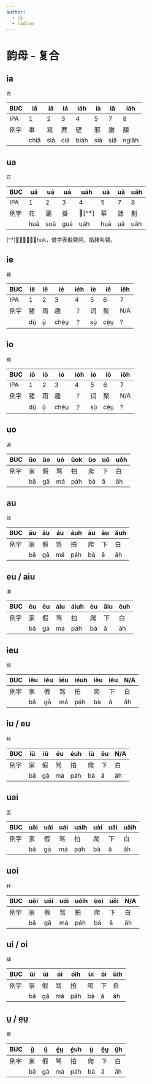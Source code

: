 ```yaml
---
author:
  - jy
  - radium
---
```


# 韵母 - 复合

## ia

`奇`

| BUC | iă | iā | iá | iáh | ià | iâ | iăh |
| --- | --- | --- | --- | --- | --- | --- | --- |
| IPA | 1 | 2 | 3 | 4 | 5 | 7 | 8 |
| 例字 | 車 | 寫 | 蔗 | 壁 | 邪 | 謝 | 額 |
|  | chiă | siā | ciá | biáh | sià | siâ | ngiăh |

## ua
`花`

| BUC | uă | uā | uá | uáh | uà | uâ | uăh |
| --- | --- | --- | --- | --- | --- | --- | --- |
| IPA | 1 | 2 | 3 | 4 | 5 | 7 | 8 |
| 例字 | 花 | 灑 | 掛 |𧲇[^*]| 華 | 話 | 劃 |
|  | huă | suā  | guá | uáh | huà | uâ | uăh |

[^*]𧲇，該字讀音huk，借字表擬聲詞，指豬叫聲。
## ie
`鷄`

| BUC | iĕ | iē | ié | iéh | iè | iê | iĕh |
| --- | --- | --- | --- | --- | --- | --- | --- |
| IPA | 1 | 2 | 3 | 4 | 5 | 6 | 7 |
| 例字 | 猪 | 雨 | 趣 | ？ | 词 | 聚 | N/A |
|  | dṳ̆ | ṳ̄ | ché̤ṳ | ？ | sṳ̀ | cê̤ṳ | ? |

## io
`橋`

| BUC | iŏ | iō | ió | ióh | iò | iô | iŏh |
| --- | --- | --- | --- | --- | --- | --- | --- |
| IPA | 1 | 2 | 3 | 4 | 5 | 6 | 7 |
| 例字 | 猪 | 雨 | 趣 | ？ | 词 | 聚 | N/A |
|  | dṳ̆ | ṳ̄ | ché̤ṳ | ？ | sṳ̀ | cê̤ṳ | ? |

## uo
`過`

| BUC |ŭo | ūo | uó | ŭok | ùo | uô | uŏh| 
| --- | --- | --- | --- | --- | --- | --- | --- |
| 例字 | 家 | 假 | 骂 | 拍 | 爬 | 下 | 白 |
|  | bă | gā | má | páh | bà | â | ăh |

## au
`郊`

| BUC | ău | āu | áu | áuh | àu | âu | ăuh |
| --- | --- | --- | --- | --- | --- | --- | --- |
| 例字 | 家 | 假 | 骂 | 拍 | 爬 | 下 | 白 |
|  | bă | gā | má | páh | bà | â | ăh |
## eu / aiu
`溝`

|BUC | ĕu | ēu | áiu | áiuh | èu | âiu | ĕuh |
| --- | --- | --- | --- | --- | --- | --- | --- |
| 例字 | 家 | 假 | 骂 | 拍 | 爬 | 下 | 白 |
|  | bă | gā | má | páh | bà | â | ăh |
## ieu
`燒`

|BUC | iĕu | iēu | iéu | iéuh | ièu | iêu | N/A |
| --- | --- | --- | --- | --- | --- | --- | --- |
| 例字 | 家 | 假 | 骂 | 拍 | 爬 | 下 | 白 |
|  | bă | gā | má | páh | bà | â | ăh |

## iu / eu
`秋`


| BUC | iŭ | iū | éu | éuh | iù | êu | N/A |
| --- | --- | --- | --- | --- | --- | --- | --- |
| 例字 | 家 | 假 | 骂 | 拍 | 爬 | 下 | 白 |
|  | bă | gā | má | páh | bà | â | ăh |



## uai
`歪`

| BUC | uăi | uāi | uái | uáih | uài   | uâi | uăih | 
| --- | --- | --- | --- | --- | --- | --- | --- |
| 例字 | 家 | 假 | 骂 | 拍 | 爬 | 下 | 白 |
|  | bă | gā | má | páh | bà | â | ăh |


## uoi
`杯`

| BUC | uŏi | uōi | uói | uóih | ùoi | uôi | N/A |
| --- | --- | --- | --- | --- | --- | --- | --- |
| 例字 | 家 | 假 | 骂 | 拍 | 爬 | 下 | 白 |
|  | bă | gā | má | páh | bà | â | ăh |


## ui / oi
`輝`

| BUC | ŭi | ūi | ói | óih | ùi | ôi | ŭih |
| --- | --- | --- | --- | --- | --- | --- | --- |
| 例字 | 家 | 假 | 骂 | 拍 | 爬 | 下 | 白 |
|  | bă | gā | má | páh | bà | â | ăh |


## ṳ / e̤ṳ
`歌`

| BUC | ṳ̆ | ṳ̄ | é̤ṳ | é̤uh | ṳ̀ | ê̤ṳ | ṳ̆h |
| --- | --- | --- | --- | --- | --- | --- | --- |
| 例字 | 家 | 假 | 骂 | 拍 | 爬 | 下 | 白 |
|  | bă | gā | má | páh | bà | â | ăh |




